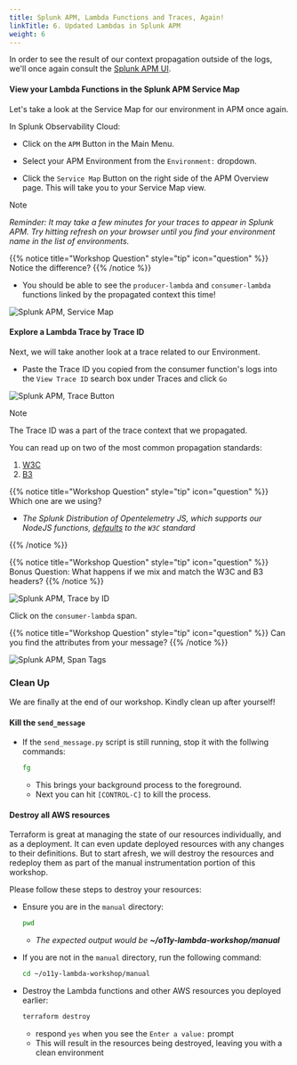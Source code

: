 ```yaml
---
title: Splunk APM, Lambda Functions and Traces, Again!
linkTitle: 6. Updated Lambdas in Splunk APM
weight: 6
---
```


In order to see the result of our context propagation outside of the logs, we'll once again consult the [Splunk APM UI](https://app.us1.signalfx.com/#/apm).

#### View your Lambda Functions in the Splunk APM Service Map

Let's take a look at the Service Map for our environment in APM once again.

In Splunk Observability Cloud:

- Click on the `APM` Button in the Main Menu.

- Select your APM Environment from the `Environment:` dropdown.

- Click the `Service Map` Button on the right side of the APM Overview page. This will take you to your Service Map view.

> [!NOTE]
> _Reminder: It may take a few minutes for your traces to appear in Splunk APM. Try hitting refresh on your browser until you find your environment name in the list of environments._

{{% notice title="Workshop Question" style="tip" icon="question" %}}
Notice the difference?
{{% /notice %}}

- You should be able to see the `producer-lambda` and `consumer-lambda` functions linked by the propagated context this time!

![Splunk APM, Service Map](../images/09-Manual-ServiceMap.png)

#### Explore a Lambda Trace by Trace ID

Next, we will take another look at a trace related to our Environment.

- Paste the Trace ID you copied from the consumer function's logs into the `View Trace ID` search box under Traces and click `Go`

![Splunk APM, Trace Button](../images/10-Manual-TraceButton.png)

> [!NOTE]
> The Trace ID was a part of the trace context that we propagated.

You can read up on two of the most common propagation standards:

1. [W3C](https:///www.w3.org/TR/trace-context/#traceparent-header)
2. [B3](https://github.com/openzipkin/b3-propagation#overall-process)

{{% notice title="Workshop Question" style="tip" icon="question" %}}
Which one are we using?

- _The Splunk Distribution of Opentelemetry JS, which supports our NodeJS functions, [defaults](https://docs.splunk.com/observability/en/gdi/get-data-in/application/nodejs/splunk-nodejs-otel-distribution.html#defaults-of-the-splunk-distribution-of-opentelemetry-js) to the `W3C` standard_

{{% /notice %}}

{{% notice title="Workshop Question" style="tip" icon="question" %}}
Bonus Question: What happens if we mix and match the W3C and B3 headers?
{{% /notice %}}

![Splunk APM, Trace by ID](../images/11-Manual-TraceByID.png)

Click on the `consumer-lambda` span.

{{% notice title="Workshop Question" style="tip" icon="question" %}}
Can you find the attributes from your message?
{{% /notice %}}

![Splunk APM, Span Tags](../images/12-Manual-SpanTags.png)

### Clean Up

We are finally at the end of our workshop. Kindly clean up after yourself!

#### Kill the `send_message`

- If the `send_message.py` script is still running, stop it with the follwing commands:

  ```bash
  fg
  ```

  - This brings your background process to the foreground.
  - Next you can hit `[CONTROL-C]` to kill the process.

#### Destroy all AWS resources

Terraform is great at managing the state of our resources individually, and as a deployment. It can even update deployed resources with any changes to their definitions. But to start afresh, we will destroy the resources and redeploy them as part of the manual instrumentation portion of this workshop.

Please follow these steps to destroy your resources:

- Ensure you are in the `manual` directory:

  ```bash
  pwd
  ```

  - _The expected output would be **~/o11y-lambda-workshop/manual**_

- If you are not in the `manual` directory, run the following command:

  ```bash
  cd ~/o11y-lambda-workshop/manual
  ```

- Destroy the Lambda functions and other AWS resources you deployed earlier:

  ```bash
  terraform destroy
  ```

  - respond `yes` when you see the `Enter a value:` prompt
  - This will result in the resources being destroyed, leaving you with a clean environment
